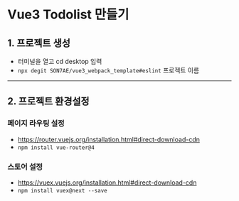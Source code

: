 # Vue3 Todolist 만들기

## 1. 프로젝트 생성

- 터미널을 열고 cd desktop 입력
- `npx degit SON7AE/vue3_webpack_template#eslint` 프로젝트 이름

---

## 2. 프로젝트 환경설정

### 페이지 라우팅 설정

- https://router.vuejs.org/installation.html#direct-download-cdn
- `npm install vue-router@4`

### 스토어 설정

- https://vuex.vuejs.org/installation.html#direct-download-cdn
- `npm install vuex@next --save`
